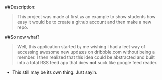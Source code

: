 ##Description:
> This project was made at first as an example to show students
how easy it would be to create a github account and then make a new repo.

##So now what?
> Well, this application started by me wishing I had a leet way of accessing 
awesome new updates on dribbble.com without being a member. I then 
realized that this idea could be abstracted and built into a total RSS feed
app that does __not__ suck like google feed reader.

* This still may be its own thing. Just sayin.
